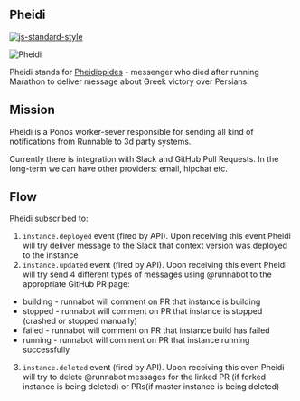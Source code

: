 ## Pheidi

[![js-standard-style](https://img.shields.io/badge/code%20style-standard-brightgreen.svg)](http://standardjs.com/)


![Pheidi](https://upload.wikimedia.org/wikipedia/commons/thumb/2/28/Phidippides.jpg/220px-Phidippides.jpg)

Pheidi stands for [Pheidippides](https://en.wikipedia.org/wiki/Pheidippides) -
messenger who died after running Marathon to deliver message about Greek victory over Persians.


## Mission

Pheidi is a Ponos worker-sever responsible for sending all kind of notifications from Runnable to 3d party systems.

Currently there is integration with Slack and GitHub Pull Requests. In the long-term we can have other providers: email, hipchat etc.


## Flow

Pheidi subscribed to:

  1. `instance.deployed` event (fired by API). Upon receiving this event Pheidi will try deliver message to the Slack that context version was deployed to the instance
  2. `instance.updated` event (fired by API). Upon receiving this event Pheidi will try send 4 different types of messages using @runnabot to the appropriate GitHub PR page:
   - building - runnabot will comment on PR that instance is building
   - stopped - runnabot will comment on PR that instance is stopped (crashed or stopped manually)
   - failed - runnabot will comment on PR that instance build has failed
   - running - runnabot will comment on PR that instance running successfully
  3. `instance.deleted` event (fired by API). Upon receiving this even Pheidi will try to delete @runnabot messages for the linked PR (if forked instance is being deleted) or PRs(if master instance is being deleted) 
